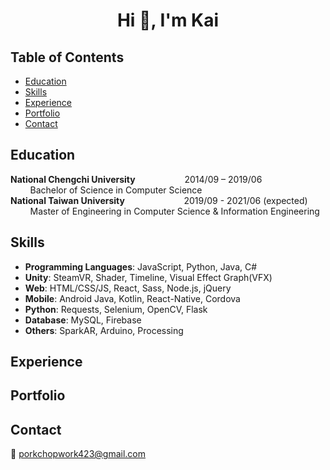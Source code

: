 
<h1 align="center">Hi 👋, I'm Kai</h1>  


## Table of Contents
* [Education](#education)
* [Skills](#skills)
* [Experience](#experience)
* [Portfolio](#portfolio)
* [Contact](#contact)

## Education
**National Chengchi University**&nbsp; &nbsp; &nbsp; &nbsp; &nbsp; &nbsp; &nbsp; &nbsp; &nbsp; &nbsp; 2014/09 – 2019/06  
&nbsp; &nbsp; &nbsp; &nbsp; Bachelor of Science in Computer Science   
**National Taiwan University**&nbsp; &nbsp; &nbsp; &nbsp; &nbsp; &nbsp; &nbsp; &nbsp; &nbsp; &nbsp; &nbsp; &nbsp; 2019/09 - 2021/06 (expected)  
&nbsp; &nbsp; &nbsp; &nbsp; Master of Engineering in Computer Science & Information Engineering  


## Skills
* **Programming Languages**: JavaScript, Python, Java, C#  
* **Unity**: SteamVR, Shader, Timeline, Visual Effect Graph(VFX)  
* **Web**: HTML/CSS/JS, React, Sass, Node.js, jQuery 
* **Mobile**: Android Java, Kotlin, React-Native, Cordova  
* **Python**: Requests, Selenium, OpenCV, Flask  
* **Database**: MySQL, Firebase  
* **Others**: SparkAR, Arduino, Processing

## Experience

## Portfolio

## Contact
:email: porkchopwork423@gmail.com  
